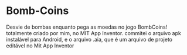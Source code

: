 # Bomb-Coins
Desvie de bombas enquanto pega as moedas no jogo BombCoins! 
totalmente criado por mim, no MIT App Inventor. 
commitei o arquivo apk instalável para Android, e o arquivo .aia, que é um arquivo de projeto editável no Mit App Inventor

